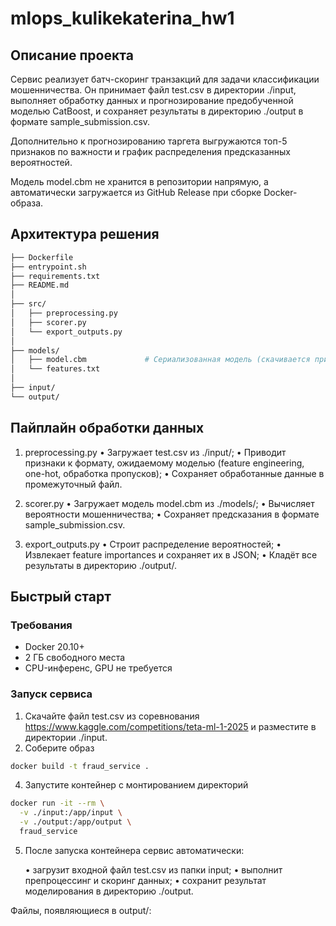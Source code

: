 # mlops_kulikekaterina_hw1

## Описание проекта
Сервис реализует батч-скоринг транзакций для задачи классификации мошенничества. Он принимает файл test.csv в директории ./input, выполняет обработку данных и прогнозирование предобученной моделью CatBoost, и сохраняет результаты в директорию ./output в формате sample_submission.csv.

Дополнительно к прогнозированию таргета выгружаются топ-5 признаков по важности и график распределения предсказанных вероятностей.

Модель model.cbm не хранится в репозитории напрямую, а автоматически загружается из GitHub Release при сборке Docker-образа.

## Архитектура решения

```bash
├── Dockerfile              
├── entrypoint.sh            
├── requirements.txt         
├── README.md
│
├── src/
│   ├── preprocessing.py     
│   ├── scorer.py            
│   └── export_outputs.py    
│
├── models/
│   ├── model.cbm             # Сериализованная модель (скачивается при сборке)
│   └── features.txt          
│
├── input/                  
└── output/                 
```

## Пайплайн обработки данных

1. preprocessing.py
	•	Загружает test.csv из ./input/;
	•	Приводит признаки к формату, ожидаемому моделью (feature engineering, one-hot, обработка пропусков);
	•	Сохраняет обработанные данные в промежуточный файл.

2. scorer.py
	•	Загружает модель model.cbm из ./models/;
	•	Вычисляет вероятности мошенничества;
	•	Сохраняет предсказания в формате sample_submission.csv.

3. export_outputs.py
	•	Строит распределение вероятностей;
	•	Извлекает feature importances и сохраняет их в JSON;
	•	Кладёт все результаты в директорию ./output/.

## Быстрый старт

### Требования

- Docker 20.10+
- 2 ГБ свободного места
- CPU-инференс, GPU не требуется

### Запуск сервиса

1. Скачайте файл test.csv из соревнования https://www.kaggle.com/competitions/teta-ml-1-2025 и разместите в директории ./input.
2. Соберите образ
```bash
docker build -t fraud_service .
```
4. Запустите контейнер с монтированием директорий
```bash
docker run -it --rm \
  -v ./input:/app/input \
  -v ./output:/app/output \
  fraud_service
```
5. После запуска контейнера сервис автоматически:
   
	•	загрузит входной файл test.csv из папки input;
	•	выполнит препроцессинг и скоринг данных;
	•	сохранит результат моделирования в директорию ./output.

Файлы, появляющиеся в output/:
